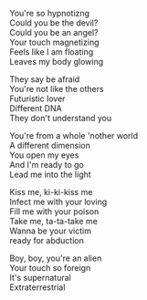 You're so hypnotizng<br/>Could you be the devil?<br/>Could you be an angel?<br/>Your touch magnetizing<br/>Feels like I am floating<br/>Leaves my body glowing

They say be afraid<br/>You're not like the others<br/>Futuristic lover<br/>Different DNA<br/>They don't understand you

You're from a whole 'nother world<br/>A different dimension<br/>You open my eyes<br/>And I'm ready to go<br/>Lead me into the light

Kiss me, ki-ki-kiss me<br/>Infect me with your loving<br/>Fill me with your poison<br/>Take me, ta-ta-take me<br/>Wanna be your victim<br/>ready for abduction

Boy, boy, you're an alien<br/>Your touch so foreign<br/>It's supernatural<br/>Extraterrestrial


